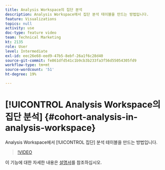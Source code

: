 ```yaml
---
title: Analysis Workspace의 집단 분석
description: Analysis Workspace에서 집단 분석 테이블을 만드는 방법입니다.
feature: Visualizations
topics: null
activity: use
doc-type: feature video
team: Technical Marketing
kt: 2135
role: User
level: Intermediate
exl-id: eec26e68-eed9-47b5-8ebf-26a1f6c28d40
source-git-commit: fe861dfd541c1b9cb3b233fa3f56d55054305fd9
workflow-type: tm+mt
source-wordcount: '51'
ht-degree: 19%

---
```


# [!UICONTROL Analysis Workspace의 집단 분석] {#cohort-analysis-in-analysis-workspace}

Analysis Workspace에서 [!UICONTROL 집단] 분석 테이블을 만드는 방법입니다.

>[!VIDEO](https://video.tv.adobe.com/v/23990/?quality=12)

이 기능에 대한 자세한 내용은 [설명서](https://experienceleague.adobe.com/docs/analytics/analyze/analysis-workspace/visualizations/cohort-table/cohort-analysis.html?lang=en)를 참조하십시오.
